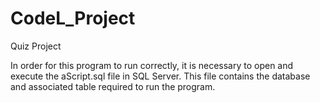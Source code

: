 # CodeL_Project
Quiz Project

In order for this program to run correctly, it is necessary to open and execute the aScript.sql file in SQL Server. This file 
contains the database and associated table required to run the program.
